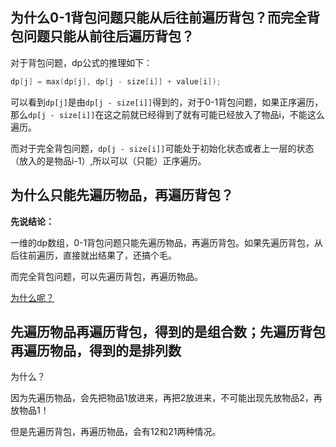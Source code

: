 ## 为什么0-1背包问题只能从后往前遍历背包？而完全背包问题只能从前往后遍历背包？

对于背包问题，dp公式的推理如下：

```cpp
dp[j] = max(dp[j], dp[j - size[i]] + value[i]);
```

可以看到`dp[j]`是由`dp[j - size[i]]`得到的，对于0-1背包问题，如果正序遍历，那么`dp[j - size[i]]`在这之前就已经得到了就有可能已经放入了物品i，不能这么遍历。

而对于完全背包问题，`dp[j - size[i]]`可能处于初始化状态或者上一层的状态（放入的是物品i-1）,所以可以（只能）正序遍历。



## 为什么只能先遍历物品，再遍历背包？

**先说结论：**

一维的dp数组，0-1背包问题只能先遍历物品，再遍历背包。如果先遍历背包，从后往前遍历，直接就出结果了，还搞个毛。

而完全背包问题，可以先遍历背包，再遍历物品。

<u>为什么呢？</u>



## 先遍历物品再遍历背包，得到的是组合数；先遍历背包再遍历物品，得到的是排列数

为什么？

因为先遍历物品，会先把物品1放进来，再把2放进来，不可能出现先放物品2，再放物品1！

但是先遍历背包，再遍历物品，会有12和21两种情况。